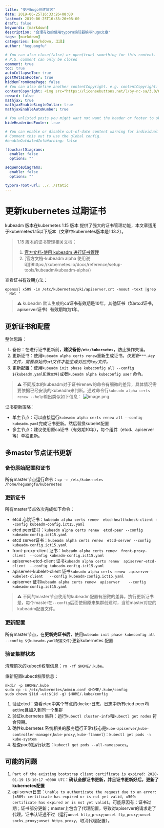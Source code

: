 ```yaml
---
title: "使用hugo创建博客"
date: 2019-06-25T16:33:26+08:00
lastmod: 2019-06-25T16:33:26+08:00
draft: false
keywords: [markdown]
description: "合理有效的使用typora编辑器编写hugo文章"
tags: [markdown]
categories: [markdown, 工具]
author: "heguangfu"

# You can also close(false) or open(true) something for this content.
# P.S. comment can only be closed
comment: true
toc: true
autoCollapseToc: true
postMetaInFooter: true
hiddenFromHomePage: false
# You can also define another contentCopyright. e.g. contentCopyright: "This is another copyright."
contentCopyright: <img src="https://licensebuttons.net/l/by-nc-sa/3.0/88x31.png"><br/>感谢阅读，如果有问题请您留言，我会及时改正<br/> 本博客所有原创文章版权归hgf所有，转载请注明出处hgfdodo.win/blog
reward: false
mathjax: true
mathjaxEnableSingleDollar: true
mathjaxEnableAutoNumber: true

# You unlisted posts you might want not want the header or footer to show
hideHeaderAndFooter: true

# You can enable or disable out-of-date content warning for individual post.
# Comment this out to use the global config.
#enableOutdatedInfoWarning: false

flowchartDiagrams:
  enable: false
  options: ""

sequenceDiagrams: 
  enable: false
  options: ""

typora-root-url: ../../static
---
```


# 更新kubernetes 过期证书

kubeadm 版本在kubernetes 1.15 版本 提供了强大的证书管理功能，本文章适用于kubernetes1.15以下版本（文章中kubernetes版本是1.13.2）。

> 1.15 版本的证书管理相关文档：
> 1. [官方文档-使用 kubeadm 进行证书管理](https://kubernetes.io/zh/docs/tasks/administer-cluster/kubeadm/kubeadm-certs/)
> 2. [官方文档-kubeadm alpha 使用说明]9https://kubernetes.io/docs/reference/setup-tools/kubeadm/kubeadm-alpha/)

查看证书有效期方法：

```shell
openssl x509 -in /etc/kubernetes/pki/apiserver.crt -noout -text |grep ' Not '
```

> ⚠️ kubeadm 默认生成的**ca证书有效期是10年**，其**他证书（如etcd证书，apiserver证书）有效期均为1年**。

## 更新证书和配置

整体思路：
1. 备份：在进行证书更新前，**建议备份`/etc/kubernetes`**，防止操作失误。
2. 更新证书：使用`kubeadm alpha certs renew`重新生成证书。*仅更新`***.key`文件，需要原始的crt文件才能生成对应的key文件。*
3. 更新配置：使用`kubeadm init phase kubeconfig all --config ${kubeadm.yaml配置文件}`或者`kubeadm alpha kubeconfig user` 命令。

> ⚠️ 不同版本的kubeadm对于证书renew的命令有细微的差异，具体情况需要依据已经安装的kubeadm来判断。通过命令行`kubeadm alpha certs renew --help`输出类似如下信息：
> ![image.png](https://i.loli.net/2020/02/05/a94nSIQRHYiorU2.png)

证书更新策略：
* 单主节点：可以直接运行`kubeadm alpha certs renew all --config kubeadm.yaml`完成证书更新。然后替换kubelet配置
* 多主节点：建议使用原ca证书（有效期10年），每个组件（etcd、apiserver 等）单独更新。

## 多master节点证书更新

### 备份原始配置和证书

所有master节点运行命令：`cp -r /etc/kubernetes /home/heguangfu/kubernetes`

### 更新证书

所有master节点依次完成如下命令：

* etcd 心跳证书：`kubeadm alpha certs renew  etcd-healthcheck-client --config kubeadm-config.ict15.yaml`
* etcd peer证书：`kubeadm alpha certs renew  etcd-peer --config kubeadm-config.ict15.yaml`
* etcd server证书：`kubeadm alpha certs renew  etcd-server --config kubeadm-config.ict15.yaml`
* front-proxy-client 证书：`kubeadm alpha certs renew  front-proxy-client  --config kubeadm-config.ict15.yaml`
* apiserver-etcd-client 证书`kubeadm alpha certs renew  apiserver-etcd-client  --config kubeadm-config.ict15.yaml`
* apiserver-kubelet-client 证书`kubeadm alpha certs renew  apiserver-kubelet-client   --config kubeadm-config.ict15.yaml`
* apiserver 证书`kubeadm alpha certs renew  apiserver    --config kubeadm-config.ict15.yaml`

> ⚠️ 不同的master节点使用的kubeadm配置有细微的差异，执行更新证书是，每个master在`--config`后面使用原来集群创建时，当前master对应的kubeadm配置文件。


### 更新配置

所有master节点，在**更新完证书后**，使用`kubeadm init phase kubeconfig all --config ${kubeadm.yaml配置文件}`更新kubernetes 配置


### 验证集群状态

清理前次的kubectl权限信息：`rm -rf $HOME/.kube`。

重新配置kubectl权限信息：

```shell
mkdir -p $HOME/.kube
sudo cp -i /etc/kubernetes/admin.conf $HOME/.kube/config
sudo chown $(id -u):$(id -g) $HOME/.kube/config
```

1. 验证etcd：查看etcd中某个节点的docker日志，日志中所有etcd peer均active且加入到同一个集群
2. 验证kubernetes 集群：运行`kubectl cluster-info`和`kubectl get nodes` 符合预期。
3. 确性kubernetes 系统相关的服务运行正常(核心是`kube-apiserver`,`kube-controller-manager`,`kube-proxy`, `kube-flannel`)：`kubectl get pods -n kube-system`
4. 检查pod的运行状态：`kubectl get pods --all-namespaces`。

## 可能的问题

1. `Part of the existing bootstrap client certificate is expired: 2020-01-19 15:10:17 +0000 UTC`：**确认全部证书更新，并且证书更新好后，更新了kubernetes配置**
2. api server日志：`Unable to authenticate the request due to an error: [x509: certificate has expired or is not yet valid, x509: certificate has expired or is not yet valid]`。可能原因有：证书过期；证书部分更新；master上包含了代理配置，导致对apiserver的请求走了代理，证书认证通不过（运行`unset http_proxy;unset ftp_proxy;unset socks_proxy;unset https_proxy`，取消代理配置）。


